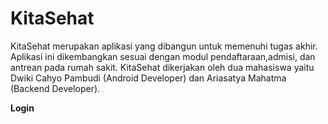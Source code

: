 # KitaSehat
KitaSehat merupakan aplikasi yang dibangun untuk memenuhi tugas akhir. Aplikasi ini dikembangkan sesuai dengan modul pendaftaraan,admisi, dan antrean pada rumah sakit. KitaSehat dikerjakan oleh dua mahasiswa yaitu Dwiki Cahyo Pambudi (Android Developer) dan Ariasatya Mahatma (Backend Developer).

**Login**
